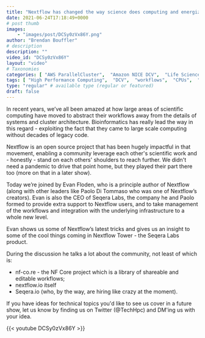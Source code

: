 ```yaml
---
title: "Nextflow has changed the way science does computing and energized a community. We need this."
date: 2021-06-24T17:18:49+0000
# post thumb
images:
    - "images/post/DCSy0zVx86Y.png"
author: "Brendan Bouffler"
# description
description: ""
video_id: "DCSy0zVx86Y"
layout: "video"
# Taxonomies
categories: [ "AWS ParallelCluster",  "Amazon NICE DCV",  "Life Sciences", ]
tags: [ "High Performance Computing",  "DCV",  "workflows",  "CPUs",  "nextflow",  "genomics",  "virtualization",  "ParallelCluster",  "EC2",  "Storage",  "bioinformatics",  "HPC",  "Covid-19",  "science",  "Lustre",  "Schedulers",  "vizualization",  "GPUs",  "techshorts", ]
type: "regular" # available type (regular or featured)
draft: false
---
```


In recent years, we’ve all been amazed at how large areas of scientific computing have moved to abstract their workflows away from the details of systems and cluster architecture. Bioinformatics has really lead the way in this regard - exploiting the fact that they came to large scale computing without decades of legacy code.

Nextflow is an open source project that has been hugely impactful in that movement, enabling a community leverage each other's scientific work and - honestly - stand on each others' shoulders to reach further. We didn't need a pandemic to drive that point home, but they played their part there too (more on that in a later show). 

Today we’re joined by Evan Floden, who is a principle author of Nextflow (along with other leaders like Paolo Di Tommaso who was one of Nextflow’s creators). Evan is also the CEO of Seqera Labs, the company he and Paolo formed to provide extra support to Nextflow users, and to take management of the workflows and integration with the underlying infrastructure to a whole new level.

Evan shows us some of Nextflow’s latest tricks and gives us an insight to some of the cool things coming in Nextflow Tower - the Seqera Labs product.

During the discussion he talks a lot about the community, not least of which is:

- nf-co.re - the NF Core project which is a library of shareable and editable workflows;
- nextflow.io itself
- Seqera.io (who, by the way, are hiring like crazy at the moment).

If you have ideas for technical topics you'd like to see us cover in a future show, let us know by finding us on Twitter (@TechHpc) and DM'ing us with your idea.

{{< youtube DCSy0zVx86Y >}}